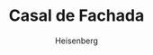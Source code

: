 ---
layout: post
author: Heisenberg
category: Filmes
post_date: '2022-05-25T04:22:33.836Z'
post_modified: '2022-05-25T04:22:33.836Z'
title: Casal de Fachada
description: 'A estrela de cinema mundialmente famosa Olivia enfrenta um desastre de relações públicas quando um paparazzi tira sua foto com seu amante casado, Vincent. O manobrista dedicado Antonio aparece acidentalmente na mesma foto e é contratado para posar como o novo namorado de Olivia como álibi. Essa armadilha com Olivia coloca Antonio no centro das atenções e o leva a um caos inesperado.'
poster_path: /q7FmdJHKMLIC4XgWfcFRIu2iVdL.jpg
tmdb_id: 810171
imdb_id: tt4081630
runtime: 124
release_date: 2022
genres:
  - Comédia
casts:
  - Eugenio Derbez
  - Samara Weaving
  - Ravi Patel
  - Amaury Nolasco
  - John Pirruccello
  - Max Greenfield
crews:
  - Richard Wong
trailer: hzSDdJ0NYGw
certification: 16
adult: false
vote_average: 7.8
vote_count: 77
qualitys:
  - 1080p
  - 720p
audios:
  - Dual Áudio
  - Português
  - Inglês
extensions:
  - mkv
  - mp4
---